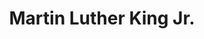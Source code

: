 ---
pid: LS49
title: Martin Luther King Jr.
location_transcription: Logan Square
zipcode: '12571'
outside_phl: 'Red Hook NY '
neighborhood: 
age: '6'
age_range: 6-13
instagram: 
image_file_name: LS_49.jpg
proposal_transcription: portrait of him
topic: African Americans,Family,History,Human Rights,Social Justice
topic_summary: 0, 0, 0, 0, 0
type: Image
keywords_other: 
credit: Halley
image_labels: 
twitter: 
facebook: 
permalink: "/monuments/ls49/"
layout: item-page
---